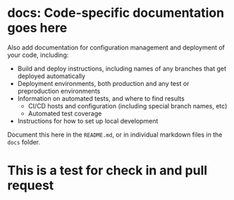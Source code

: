 # docs: Code-specific documentation goes here

Also add documentation for configuration management and deployment of your code, including:

- Build and deploy instructions, including names of any branches that get deployed automatically
- Deployment environments, both production and any test or preproduction environments
- Information on automated tests, and where to find results 
  - CI/CD hosts and configuration (including special branch names, etc)
  - Automated test coverage
- Instructions for how to set up local development

Document this here in the `README.md`, or in individual markdown files in the `docs` folder.

# This is a test for check in and pull request